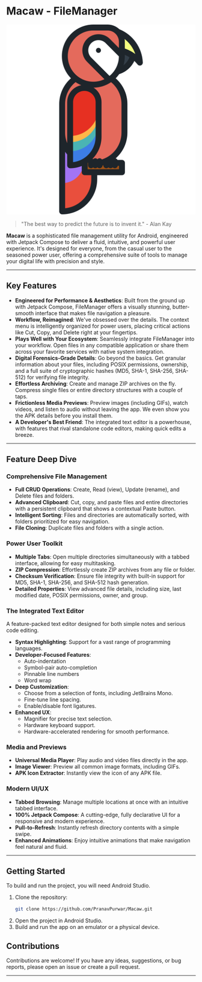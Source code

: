 # Macaw - FileManager

![Macaw](macaw.png)

> "The best way to predict the future is to invent it." - Alan Kay

**Macaw** is a sophisticated file management utility for Android, engineered with Jetpack Compose to
deliver a fluid, intuitive, and powerful user experience. It's designed for everyone, from the
casual user to the seasoned power user, offering a comprehensive suite of tools to manage your
digital life with precision and style.

---

## Key Features

* **Engineered for Performance & Aesthetics**: Built from the ground up with Jetpack Compose,
  FileManager offers a visually stunning, butter-smooth interface that makes file navigation a
  pleasure.
* **Workflow, Reimagined**: We've obsessed over the details. The context menu is intelligently
  organized for power users, placing critical actions like Cut, Copy, and Delete right at your
  fingertips.
* **Plays Well with Your Ecosystem**: Seamlessly integrate FileManager into your workflow. Open
  files in any compatible application or share them across your favorite services with native system
  integration.
* **Digital Forensics-Grade Details**: Go beyond the basics. Get granular information about your
  files, including POSIX permissions, ownership, and a full suite of cryptographic hashes (MD5,
  SHA-1, SHA-256, SHA-512) for verifying file integrity.
* **Effortless Archiving**: Create and manage ZIP archives on the fly. Compress single files or
  entire directory structures with a couple of taps.
* **Frictionless Media Previews**: Preview images (including GIFs), watch videos, and listen to
  audio without leaving the app. We even show you the APK details before you install them.
* **A Developer's Best Friend**: The integrated text editor is a powerhouse, with features that
  rival standalone code editors, making quick edits a breeze.

---

## Feature Deep Dive

### Comprehensive File Management

* **Full CRUD Operations**: Create, Read (view), Update (rename), and Delete files and folders.
* **Advanced Clipboard**: Cut, copy, and paste files and entire directories with a persistent
  clipboard that shows a contextual Paste button.
* **Intelligent Sorting**: Files and directories are automatically sorted, with folders prioritized
  for easy navigation.
* **File Cloning**: Duplicate files and folders with a single action.

### Power User Toolkit

* **Multiple Tabs**: Open multiple directories simultaneously with a tabbed interface, allowing for
  easy multitasking.
* **ZIP Compression**: Effortlessly create ZIP archives from any file or folder.
* **Checksum Verification**: Ensure file integrity with built-in support for MD5, SHA-1, SHA-256,
  and SHA-512 hash generation.
* **Detailed Properties**: View advanced file details, including size, last modified date, POSIX
  permissions, owner, and group.

### The Integrated Text Editor

A feature-packed text editor designed for both simple notes and serious code editing.

* **Syntax Highlighting**: Support for a vast range of programming languages.
* **Developer-Focused Features**:
    * Auto-indentation
    * Symbol-pair auto-completion
    * Pinnable line numbers
    * Word wrap
* **Deep Customization**:
    * Choose from a selection of fonts, including JetBrains Mono.
    * Fine-tune line spacing.
    * Enable/disable font ligatures.
* **Enhanced UX**:
    * Magnifier for precise text selection.
    * Hardware keyboard support.
    * Hardware-accelerated rendering for smooth performance.

### Media and Previews

* **Universal Media Player**: Play audio and video files directly in the app.
* **Image Viewer**: Preview all common image formats, including GIFs.
* **APK Icon Extractor**: Instantly view the icon of any APK file.

### Modern UI/UX

* **Tabbed Browsing**: Manage multiple locations at once with an intuitive tabbed interface.
* **100% Jetpack Compose**: A cutting-edge, fully declarative UI for a responsive and modern
  experience.
* **Pull-to-Refresh**: Instantly refresh directory contents with a simple swipe.
* **Enhanced Animations**: Enjoy intuitive animations that make navigation feel natural and fluid.

---

## Getting Started

To build and run the project, you will need Android Studio.

1. Clone the repository:
   ```bash
   git clone https://github.com/PranavPurwar/Macaw.git
   ```
2. Open the project in Android Studio.
3. Build and run the app on an emulator or a physical device.

## Contributions

Contributions are welcome! If you have any ideas, suggestions, or bug reports, please open an issue
or create a pull request.

---
